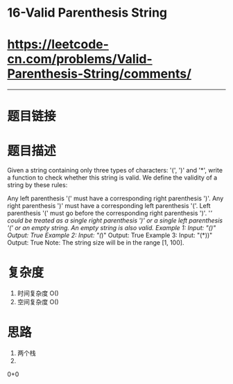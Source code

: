 # 16-Valid Parenthesis String
# https://leetcode-cn.com/problems/Valid-Parenthesis-String/comments/
-----------
# 题目链接


# 题目描述
Given a string containing only three types of characters: '(', ')' and '*', write a function to check whether this string is valid. We define the validity of a string by these rules:

Any left parenthesis '(' must have a corresponding right parenthesis ')'.
Any right parenthesis ')' must have a corresponding left parenthesis '('.
Left parenthesis '(' must go before the corresponding right parenthesis ')'.
'*' could be treated as a single right parenthesis ')' or a single left parenthesis '(' or an empty string.
An empty string is also valid.
Example 1:
Input: "()"
Output: True
Example 2:
Input: "(*)"
Output: True
Example 3:
Input: "(*))"
Output: True
Note:
The string size will be in the range [1, 100].

# 复杂度
1. 时间复杂度 O()
2. 空间复杂度 O()

# 思路
1. 两个栈
2. 

0+0